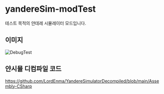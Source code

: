 # yandereSim-modTest
테스트 목적의 얀데레 시뮬레이터 모드입니다.  

## 이미지
![DebugTest](https://github.com/user-attachments/assets/8962765a-15d0-42a4-b04b-ba7e4743eb2a)

## 얀시뮬 디컴파일 코드
https://github.com/LordEnma/YandereSimulatorDecompiled/blob/main/Assembly-CSharp
